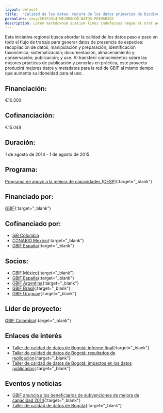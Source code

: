 ```yaml
---
layout: default
title:  "Calidad de los datos: Mejora de los datos primarios de biodiversidad en la red de GBIF"
permalink: cesp/CESP2014-MEJORANDO-DATOS-PRIMARIOS
description: Lorem markdownum spatium limes indefessus neque at orat aestuat
---
```


Esta iniciativa regional busca abordar la calidad de los datos paso a paso en todo el flujo de trabajo para generar datos de presencia de especies: recopilación de datos; manipulación y preparación; identificación taxonómica; sistematización; documentación, almacenamiento y conservación; publicación; y use. Al transferir conocimientos sobre las mejores prácticas de publicación y ponerlas en práctica, este proyecto producirá mejores datos y metadatos para la red de GBIF al mismo tiempo que aumenta su idoneidad para el uso.


## Financiación: 

€10.000 

## Cofinanciación: 

€15.048

## Duración: 

1 de agosto de 2014 - 1 de agosto de 2015

## Programa: 

[Programa de apoyo a la mejora de capacidades (CESP)](https://www.gbif.org/programme/82219){:target="_blank"}


## Financiado por:

[GBIF](http://www.gbif.org/){:target="_blank"}

## Cofinanciado por:

* [SiB Colombia](https://biodiversidad.co/)
* [CONABIO Mexico](http://www.conabio.gob.mx/){:target="_blank"}
* [GBIF España](http://www.gbif.es/){:target="_blank"}

## Socios:

* [GBIF México](https://www.gbif.org/country/MX/about){:target="_blank"}
* [GBIF España](http://www.gbif.es/){:target="_blank"}
* [GBIF Argentina](https://www.gbif.org/country/AR/about){:target="_blank"}
* [GBIF Brasil](https://www.gbif.org/country/BR/about){:target="_blank"}
* [GBIF Uruguay](http://www.gbif.pt/https://www.gbif.org/country/UY/about){:target="_blank"}


## Líder de proyecto:

[GBIF Colombia](https://www.gbif.org/country/CO/about){:target="_blank"}

## Enlaces de interés

- [Taller de calidad de datos de Bogotá: informe final](https://assets.ctfassets.net/uo17ejk9rkwj/2HTDwyKnVYM0wo6WcEUUW0/41f9544ee01e4743ff3da08544bad451/Bogota-workshop-2014-Final-Report.pdf){:target="_blank"}
- [Taller de calidad de datos de Bogotá: resultados de replicación](https://assets.ctfassets.net/uo17ejk9rkwj/4UkTUTG200eUooewEg2c8I/84e658c09dce3744ef1d55a7fe4985bc/Bogota-workshop-2014-Replication-Results.pdf){:target="_blank"}
- [Taller de calidad de datos de Bogotá: impactos en los datos publicados](https://assets.ctfassets.net/uo17ejk9rkwj/6ops9GAL9CKkmkcgeyEQos/cbcac3471bc43a76386c79b643099429/Bogota-workshop-2014-Impacts-on-Published-Data.pdf){:target="_blank"}

## Eventos y noticias

- [GBIF anuncia a los beneficiarios de subvenciones de mejora de capacidad 2014](https://www.gbif.org/news/82364/gbif-announces-2014-capacity-enhancement-grant-recipients){:target="_blank"}
- [Taller de calidad de datos de Bogotá](https://www.gbif.org/event/59947/bogota-data-quality-workshop){:target="_blank"}
